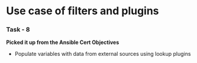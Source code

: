 # Use case of filters and plugins

### Task - 8 
**Picked it up from the Ansible Cert Objectives**
- Populate variables with data from external sources using lookup plugins
